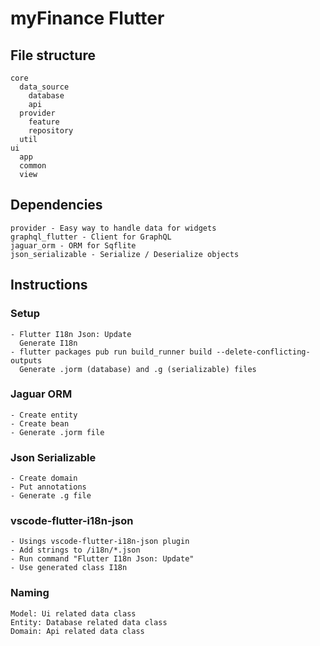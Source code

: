 # myFinance Flutter

## File structure

    core
      data_source
        database
        api
      provider
        feature
        repository
      util
    ui
      app
      common
      view

## Dependencies

    provider - Easy way to handle data for widgets
    graphql_flutter - Client for GraphQL
    jaguar_orm - ORM for Sqflite
    json_serializable - Serialize / Deserialize objects

## Instructions

### Setup

    - Flutter I18n Json: Update
      Generate I18n
    - flutter packages pub run build_runner build --delete-conflicting-outputs
      Generate .jorm (database) and .g (serializable) files

### Jaguar ORM

    - Create entity
    - Create bean
    - Generate .jorm file

### Json Serializable

    - Create domain
    - Put annotations
    - Generate .g file

### vscode-flutter-i18n-json

    - Usings vscode-flutter-i18n-json plugin
    - Add strings to /i18n/*.json
    - Run command "Flutter I18n Json: Update"
    - Use generated class I18n

### Naming

    Model: Ui related data class
    Entity: Database related data class
    Domain: Api related data class
